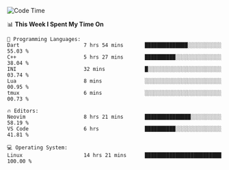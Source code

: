 <!-- [![Top Langs](https://github-readme-stats.vercel.app/api/top-langs/?username=gagahsyuja&theme=dracula&hide_border=true&border_radius=7)](https://github.com/anuraghazra/github-readme-stats) -->

<!--START_SECTION:waka-->
![Code Time](http://img.shields.io/badge/Code%20Time-685%20hrs%2055%20mins-blue)

📊 **This Week I Spent My Time On** 

```text
💬 Programming Languages: 
Dart                     7 hrs 54 mins       ██████████████░░░░░░░░░░░   55.03 % 
C++                      5 hrs 27 mins       ██████████░░░░░░░░░░░░░░░   38.04 % 
INI                      32 mins             █░░░░░░░░░░░░░░░░░░░░░░░░   03.74 % 
Lua                      8 mins              ░░░░░░░░░░░░░░░░░░░░░░░░░   00.95 % 
tmux                     6 mins              ░░░░░░░░░░░░░░░░░░░░░░░░░   00.73 % 

🔥 Editors: 
Neovim                   8 hrs 21 mins       ███████████████░░░░░░░░░░   58.19 % 
VS Code                  6 hrs               ██████████░░░░░░░░░░░░░░░   41.81 % 

💻 Operating System: 
Linux                    14 hrs 21 mins      █████████████████████████   100.00 % 
```


<!--END_SECTION:waka-->
